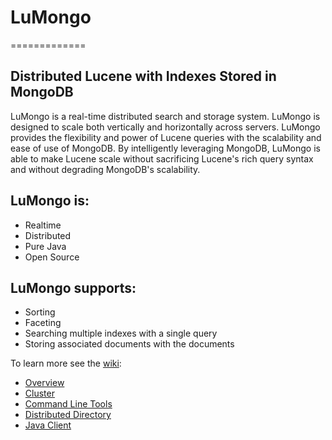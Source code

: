 # LuMongo
=============
## Distributed Lucene with Indexes Stored in MongoDB


LuMongo is a real-time distributed search and storage system. LuMongo is designed to scale both vertically and horizontally across servers. LuMongo provides the flexibility and power of Lucene queries with the scalability and ease of use of MongoDB. By intelligently leveraging MongoDB, LuMongo is able to make Lucene scale without sacrificing Lucene's rich query syntax and without degrading MongoDB's scalability.

## LuMongo is:
* Realtime
* Distributed
* Pure Java
* Open Source

## LuMongo supports:
* Sorting
* Faceting
* Searching multiple indexes with a single query
* Storing associated documents with the documents

To learn more see the [wiki](https://github.com/lumongo/lumongo/wiki):
* [Overview](https://github.com/lumongo/lumongo/wiki/Overview)
* [Cluster](https://github.com/lumongo/lumongo/wiki/Cluster)
* [Command Line Tools](https://github.com/lumongo/lumongo/wiki/Command-Line-Tools)
* [Distributed Directory](https://github.com/lumongo/lumongo/wiki/Distributed-Directory)
* [Java Client](https://github.com/lumongo/lumongo/wiki/Java-Client) 
